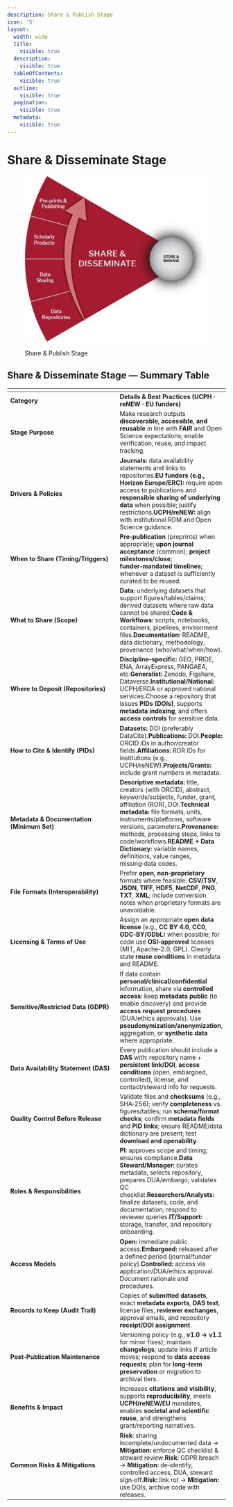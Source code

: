 ```yaml
---
description: Share & Publish Stage
icon: '5'
layout:
  width: wide
  title:
    visible: true
  description:
    visible: true
  tableOfContents:
    visible: true
  outline:
    visible: true
  pagination:
    visible: true
  metadata:
    visible: true
---
```


# Share & Disseminate Stage

<figure><img src="../../.gitbook/assets/Share and Disseminate.jpg" alt=""><figcaption><p>Share &#x26; Publish Stage</p></figcaption></figure>

## Share & Disseminate Stage — Summary Table

<table data-header-hidden><thead><tr><th width="363"></th><th></th></tr></thead><tbody><tr><td><strong>Category</strong></td><td><strong>Details &#x26; Best Practices (UCPH · reNEW · EU funders)</strong></td></tr><tr><td><strong>Stage Purpose</strong></td><td>Make research outputs <strong>discoverable, accessible, and reusable</strong> in line with <strong>FAIR</strong> and Open Science expectations; enable verification, reuse, and impact tracking.</td></tr><tr><td><strong>Drivers &#x26; Policies</strong></td><td><strong>Journals:</strong> data availability statements and links to repositories.<strong>EU funders (e.g., Horizon Europe/ERC):</strong> require open access to publications and <strong>responsible sharing of underlying data</strong> when possible; justify restrictions.<strong>UCPH/reNEW:</strong> align with institutional RDM and Open Science guidance.</td></tr><tr><td><strong>When to Share (Timing/Triggers)</strong></td><td><strong>Pre‑publication</strong> (preprints) when appropriate; <strong>upon journal acceptance</strong> (common); <strong>project milestones/close</strong>; <strong>funder‑mandated timelines</strong>; whenever a dataset is sufficiently curated to be reused.</td></tr><tr><td><strong>What to Share (Scope)</strong></td><td><strong>Data:</strong> underlying datasets that support figures/tables/claims; derived datasets where raw data cannot be shared.<strong>Code &#x26; Workflows:</strong> scripts, notebooks, containers, pipelines, environment files.<strong>Documentation:</strong> README, data dictionary, methodology, provenance (who/what/when/how).</td></tr><tr><td><strong>Where to Deposit (Repositories)</strong></td><td><strong>Discipline‑specific:</strong> GEO, PRIDE, ENA, ArrayExpress, PANGAEA, etc.<strong>Generalist:</strong> Zenodo, Figshare, Dataverse.<strong>Institutional/National:</strong> UCPH/ERDA or approved national services.Choose a repository that issues <strong>PIDs (DOIs)</strong>, supports <strong>metadata indexing</strong>, and offers <strong>access controls</strong> for sensitive data.</td></tr><tr><td><strong>How to Cite &#x26; Identify (PIDs)</strong></td><td><strong>Datasets:</strong> DOI (preferably DataCite).<strong>Publications:</strong> DOI.<strong>People:</strong> ORCID iDs in author/creator fields.<strong>Affiliations:</strong> ROR IDs for institutions (e.g., UCPH/reNEW).<strong>Projects/Grants:</strong> include grant numbers in metadata.</td></tr><tr><td><strong>Metadata &#x26; Documentation (Minimum Set)</strong></td><td><strong>Descriptive metadata:</strong> title, creators (with ORCID), abstract, keywords/subjects, funder, grant, affiliation (ROR), DOI.<strong>Technical metadata:</strong> file formats, units, instruments/platforms, software versions, parameters.<strong>Provenance:</strong> methods, processing steps, links to code/workflows.<strong>README + Data Dictionary:</strong> variable names, definitions, value ranges, missing‑data codes.</td></tr><tr><td><strong>File Formats (Interoperability)</strong></td><td>Prefer <strong>open, non‑proprietary</strong> formats where feasible: <strong>CSV/TSV</strong>, <strong>JSON</strong>, <strong>TIFF</strong>, <strong>HDF5</strong>, <strong>NetCDF</strong>, <strong>PNG</strong>, <strong>TXT</strong>, <strong>XML</strong>; include conversion notes when proprietary formats are unavoidable.</td></tr><tr><td><strong>Licensing &#x26; Terms of Use</strong></td><td>Assign an appropriate <strong>open data license</strong> (e.g., <strong>CC BY 4.0</strong>, <strong>CC0</strong>, <strong>ODC‑BY/ODbL</strong>) when possible; for code use <strong>OSI‑approved</strong> licenses (MIT, Apache‑2.0, GPL). Clearly state <strong>reuse conditions</strong> in metadata and README.</td></tr><tr><td><strong>Sensitive/Restricted Data (GDPR)</strong></td><td>If data contain <strong>personal/clinical/confidential</strong> information, share via <strong>controlled access</strong>: keep <strong>metadata public</strong> (to enable discovery) and provide <strong>access request procedures</strong> (DUA/ethics approvals). Use <strong>pseudonymization/anonymization</strong>, aggregation, or <strong>synthetic data</strong> where appropriate.</td></tr><tr><td><strong>Data Availability Statement (DAS)</strong></td><td>Every publication should include a <strong>DAS</strong> with: repository name + <strong>persistent link/DOI</strong>, <strong>access conditions</strong> (open, embargoed, controlled), license, and contact/steward info for requests.</td></tr><tr><td><strong>Quality Control Before Release</strong></td><td>Validate files and <strong>checksums</strong> (e.g., SHA‑256); verify <strong>completeness</strong> vs. figures/tables; run <strong>schema/format checks</strong>; confirm <strong>metadata fields</strong> and <strong>PID links</strong>; ensure README/data dictionary are present; test <strong>download and openability</strong>.</td></tr><tr><td><strong>Roles &#x26; Responsibilities</strong></td><td><strong>PI:</strong> approves scope and timing; ensures compliance.<strong>Data Steward/Manager:</strong> curates metadata, selects repository, prepares DUA/embargo, validates QC checklist.<strong>Researchers/Analysts:</strong> finalize datasets, code, and documentation; respond to reviewer queries.<strong>IT/Support:</strong> storage, transfer, and repository onboarding.</td></tr><tr><td><strong>Access Models</strong></td><td><strong>Open:</strong> immediate public access.<strong>Embargoed:</strong> released after a defined period (journal/funder policy).<strong>Controlled:</strong> access via application/DUA/ethics approval. Document rationale and procedures.</td></tr><tr><td><strong>Records to Keep (Audit Trail)</strong></td><td>Copies of <strong>submitted datasets</strong>, exact <strong>metadata exports</strong>, <strong>DAS text</strong>, license files, <strong>reviewer exchanges</strong>, approval emails, and repository <strong>receipt/DOI assignment</strong>.</td></tr><tr><td><strong>Post‑Publication Maintenance</strong></td><td>Versioning policy (e.g., <strong>v1.0 → v1.1</strong> for minor fixes); maintain <strong>changelogs</strong>; update links if article moves; respond to <strong>data access requests</strong>; plan for <strong>long‑term preservation</strong> or migration to archival tiers.</td></tr><tr><td><strong>Benefits &#x26; Impact</strong></td><td>Increases <strong>citations and visibility</strong>, supports <strong>reproducibility</strong>, meets <strong>UCPH/reNEW/EU</strong> mandates, enables <strong>societal and scientific reuse</strong>, and strengthens grant/reporting narratives.</td></tr><tr><td><strong>Common Risks &#x26; Mitigations</strong></td><td><strong>Risk:</strong> sharing incomplete/undocumented data → <strong>Mitigation:</strong> enforce QC checklist &#x26; steward review.<strong>Risk:</strong> GDPR breach → <strong>Mitigation:</strong> de‑identify, controlled access, DUA, steward sign‑off.<strong>Risk:</strong> link rot → <strong>Mitigation:</strong> use DOIs, archive code with releases.</td></tr></tbody></table>

